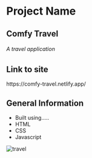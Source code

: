 


<h1>Project Name</h1>
<h2>Comfy Travel</h2>
<h6>A travel application<h6/>

<h2>Link to site</h2>
<p>https://comfy-travel.netlify.app/<p/>

<h2>General Information</h2>
<ul>
  <li>Built using.....</li>
  <li>HTML</li>
  <li>CSS</li>
  <li>Javascript</li>
 </ul>
 
![travel](https://user-images.githubusercontent.com/82509653/172232609-f9397e4e-1740-4174-97f8-a2b4e4a09d95.PNG)
